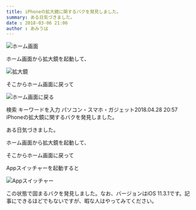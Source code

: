 ```yaml
---
title: iPhoneの拡大鏡に関するバクを発見しました。
summary: ある日気づきました。
date : 2018-03-06 21:06
author : あみうは
---
```

![ホーム画面](media/30.jpg)

ホーム画面から拡大鏡を起動して、

![拡大鏡](media/31.jpg)

そこからホーム画面に戻って

![ホーム画面に戻る](media/32.jpg)

検索
キーワードを入力
パソコン・スマホ・ガジェット2018.04.28 20:57
iPhoneの拡大鏡に関するバクを発見しました。

ある日気づきました。

ホーム画面から拡大鏡を起動して、

そこからホーム画面に戻って

Appスイッチャーを起動すると

![Appスイッチャー](media/33.jpg)

この状態で固まるバクを発見しました。なお、バージョンはiOS 11.3.1です。記事にできるほどでもないですが、暇な人はやってみてください。